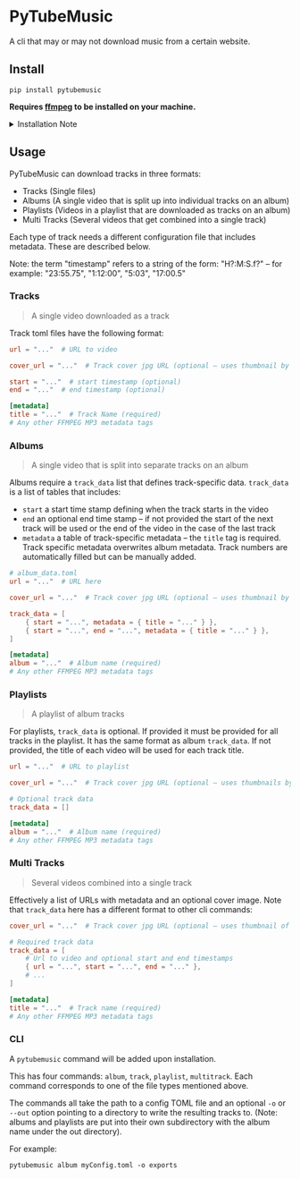 # PyTubeMusic

A cli that may or may not download music from a certain website.

## Install

```
pip install pytubemusic
```

**Requires [ffmpeg](https://ffmpeg.org/) to be installed on your machine.**

<details>
<summary>Installation Note</summary>

PyTubeMusic uses the [PyTube](https://github.com/pytube/pytube) library. This
can occasionally break. However, patches are usually quickly released as new
versions or as pull requests. Try upgrading to the latest version of PyTube if
downloading fails.

> Note, to pip install from a pull request do:
> ```text
>  pip install git+https://github.com/pytube/pytube.git@refs/pull/<PR_NUM>/head
> ```
> Where `<PR_NUM>` is the number of the pull request.

</details>

## Usage

PyTubeMusic can download tracks in three formats:

- Tracks (Single files)
- Albums (A single video that is split up into individual tracks on an album)
- Playlists (Videos in a playlist that are downloaded as tracks on an album)
- Multi Tracks (Several videos that get combined into a single track)

Each type of track needs a different configuration file that includes metadata.
These are described below.

Note: the term "timestamp" refers to a string of the form: "H?:M:S.f?" – for
example: "23:55.75", "1:12:00", "5:03", "17:00.5"

### Tracks

> A single video downloaded as a track

Track toml files have the following format:

```toml
url = "..."  # URL to video

cover_url = "..."  # Track cover jpg URL (optional – uses thumbnail by default)

start = "..."  # start timestamp (optional)
end = "..."  # end timestamp (optional)

[metadata]
title = "..."  # Track Name (required)
# Any other FFMPEG MP3 metadata tags
```

### Albums

> A single video that is split into separate tracks on an album

Albums require a `track_data` list that defines track-specific data.
`track_data` is a list of tables that includes:

- `start` a start time stamp defining when the track starts in the video
- `end` an optional end time stamp – if not provided the start of the next track
  will be used or the end of the video in the case of the last track
- `metadata` a table of track-specific metadata – the `title` tag is required.
  Track specific metadata overwrites album metadata. Track numbers are
  automatically filled but can be manually added.

```toml
# album_data.toml
url = "..."  # URL here

cover_url = "..."  # Track cover jpg URL (optional – uses thumbnail by default)

track_data = [
    { start = "...", metadata = { title = "..." } },
    { start = "...", end = "...", metadata = { title = "..." } },
]

[metadata]
album = "..."  # Album name (required)
# Any other FFMPEG MP3 metadata tags
```

### Playlists

> A playlist of album tracks

For playlists, `track_data` is optional. If provided it must be provided for all
tracks in the playlist. It has the same format as album `track_data`. If not
provided, the title of each video will be used for each track title.

```toml
url = "..."  # URL to playlist

cover_url = "..."  # Track cover jpg URL (optional – uses thumbnails by default)

# Optional track data
track_data = []

[metadata]
album = "..."  # Album name (required)
# Any other FFMPEG MP3 metadata tags
```

### Multi Tracks

> Several videos combined into a single track

Effectively a list of URLs with metadata and an optional cover image. Note
that `track_data` here has a different format to other cli commands:

```toml
cover_url = "..."  # Track cover jpg URL (optional – uses thumbnail of first video by default)

# Required track data
track_data = [
    # Url to video and optional start and end timestamps
    { url = "...", start = "...", end = "..." },
    # ...
]

[metadata]
title = "..."  # Track name (required)
# Any other FFMPEG MP3 metadata tags
```

### CLI

A `pytubemusic` command will be added upon installation.

This has four commands: `album`, `track`, `playlist`, `multitrack`.
Each command corresponds to one of the file types mentioned above.

The commands all take the path to a config TOML file and an optional `-o`
or `--out` option pointing to a directory to write the resulting tracks to.
(Note: albums and playlists are put into their own subdirectory with the album
name under the out directory).

For example:

```
pytubemusic album myConfig.toml -o exports
```
